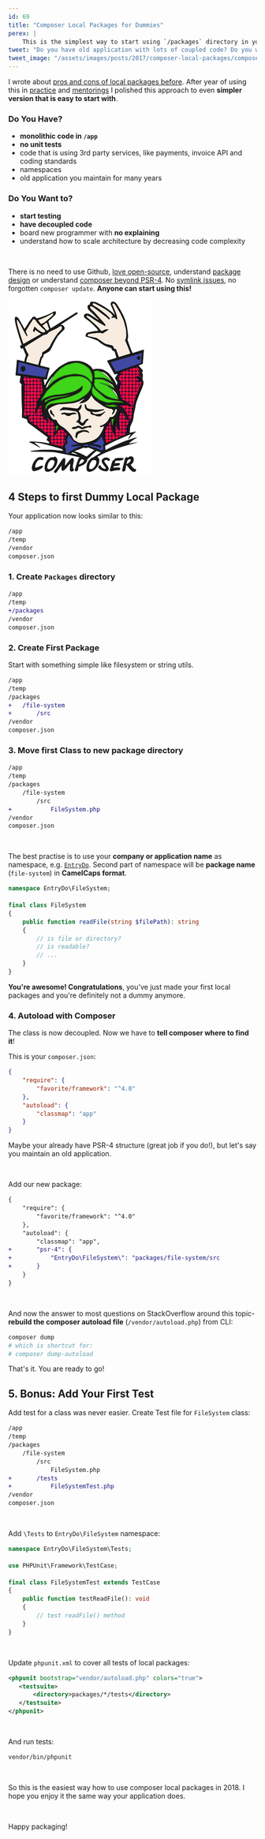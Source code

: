 ```yaml
---
id: 69
title: "Composer Local Packages for Dummies"
perex: |
    This is the simplest way to start using `/packages` directory in your application, that **leads to cleaner code, maintainable architecture** and is **the best to start testing**.
tweet: "Do you have old application with lots of coupled code? Do you want to start testing, but always failed before? #composerphp has nice feature - local packages, explained step by step! #php"
tweet_image: "/assets/images/posts/2017/composer-local-packages/composer.png"
---
```



I wrote about [pros and cons of local packages before](/blog/2017/02/07/how-to-decouple-monolith-like-a-boss-with-composer-local-packages/).
After year of using this in [practice](https://github.com/symplify/symplify) and [mentorings](/mentoring-and-lectures/) I polished this approach to even **simpler version that is easy to start with**.


### Do You Have?

- **monolithic code in `/app`**
- **no unit tests**
- code that is using 3rd party services, like payments, invoice API and coding standards
- namespaces
- old application you maintain for many years

### Do You Want to?

- **start testing**
- **have decoupled code**
- board new programmer with **no explaining**
- understand how to scale architecture by decreasing code complexity

<br>

There is no need to use Github, [love open-source](/blog/2017/01/31/how-monolithic-repository-in-open-source-saved-my-laziness/), understand [package design](https://leanpub.com/principles-of-package-design) or understand [composer beyond PSR-4](/blog/2020/06/08/drop-robot-loader-and-let-composer-deal-with-autoloading/).
No [symlink issues](https://johannespichler.com/developing-composer-packages-locally), no forgotten `composer update`. **Anyone can start using this!**

<div class="text-center">
    <img src="/assets/images/posts/2017/composer-local-packages/composer.png">
</div>

## 4 Steps to first Dummy Local Package

Your application now looks similar to this:

```bash
/app
/temp
/vendor
composer.json
```



### 1. Create `Packages` directory

```diff
/app
/temp
+/packages
/vendor
composer.json
```

### 2. Create First Package

Start with something simple like filesystem or string utils.

```diff
/app
/temp
/packages
+   /file-system
+       /src
/vendor
composer.json
```

### 3. Move first Class to new package directory

```diff
/app
/temp
/packages
    /file-system
        /src
+           FileSystem.php
/vendor
composer.json
```

<br>

The best practise is to use your **company or application name** as namespace, e.g. [`EntryDo`](https://www.entrydo.com/).
Second part of namespace will be **package name** (`file-system`) in **CamelCaps format**.

```php
namespace EntryDo\FileSystem;

final class FileSystem
{
    public function readFile(string $filePath): string
    {
        // is file or directory?
        // is readable?
        // ...
    }
}
```


**You're awesome! Congratulations**, you've just made your first local packages and you're definitely not a dummy anymore.


### 4. Autoload with Composer

The class is now decoupled. Now we have to **tell composer where to find it**!

This is your `composer.json`:

```json
{
    "require": {
        "favorite/framework": "^4.0"
    },
    "autoload": {
        "classmap": "app"
    }
}
```

Maybe your already have PSR-4 structure (great job if you do!), but let's say you maintain an old application.

<br>

Add our new package:

```diff
{
    "require": {
        "favorite/framework": "^4.0"
    },
    "autoload": {
        "classmap": "app",
+       "psr-4": {
+           "EntryDo\FileSystem\": "packages/file-system/src
+       }
    }
}
```

<br>

And now the answer to most questions on StackOverflow around this topic- **rebuild the composer autoload file** (`/vendor/autoload.php`) from CLI:

```bash
composer dump
# which is shortcut for:
# composer dump-autoload
```

That's it. You are ready to go!


## 5. Bonus: Add Your First Test

Add test for a class was never easier. Create Test file for `FileSystem` class:

```diff
/app
/temp
/packages
    /file-system
        /src
            FileSystem.php
+       /tests
+           FileSystemTest.php
/vendor
composer.json
```

<br>

Add `\Tests` to `EntryDo\FileSystem` namespace:

```php
namespace EntryDo\FileSystem\Tests;

use PHPUnit\Framework\TestCase;

final class FileSystemTest extends TestCase
{
    public function testReadFile(): void
    {
        // test readFile() method
    }
}
```

<br>

Update `phpunit.xml` to cover all tests of local packages:

```xml
<phpunit bootstrap="vendor/autoload.php" colors="true">
   <testsuite>
       <directory>packages/*/tests</directory>
   </testsuite>
</phpunit>
```

<br>

And run tests:

```bash
vendor/bin/phpunit
```


<br>

So this is the easiest way how to use composer local packages in 2018. I hope you enjoy it the same way your application does.

<br>



Happy packaging!
